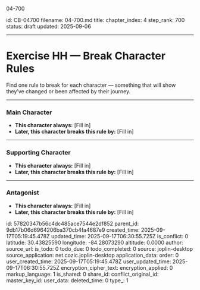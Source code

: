 04-700

id: CB-04700
filename: 04-700.md
title: 
chapter_index: 4
step_rank: 700
status: draft
updated: 2025-09-06

---

# Exercise HH — Break Character Rules

Find one rule to break for each character — something that will show they’ve changed or been affected by their journey.

---

### **Main Character**
- **This character always:** [Fill in]  
- **Later, this character breaks this rule by:** [Fill in]  

---

### **Supporting Character**
- **This character always:** [Fill in]  
- **Later, this character breaks this rule by:** [Fill in]  

---

### **Antagonist**
- **This character always:** [Fill in]  
- **Later, this character breaks this rule by:** [Fill in]  


id: 57820347b56c4dc485ace7544e2df852
parent_id: 9db17b06d6964206ba370cb4fa4687e9
created_time: 2025-09-17T05:19:45.478Z
updated_time: 2025-09-17T06:30:55.725Z
is_conflict: 0
latitude: 30.43825590
longitude: -84.28073290
altitude: 0.0000
author: 
source_url: 
is_todo: 0
todo_due: 0
todo_completed: 0
source: joplin-desktop
source_application: net.cozic.joplin-desktop
application_data: 
order: 0
user_created_time: 2025-09-17T05:19:45.478Z
user_updated_time: 2025-09-17T06:30:55.725Z
encryption_cipher_text: 
encryption_applied: 0
markup_language: 1
is_shared: 0
share_id: 
conflict_original_id: 
master_key_id: 
user_data: 
deleted_time: 0
type_: 1